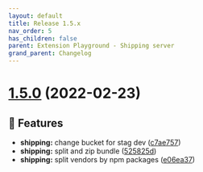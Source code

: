 ```yaml
---
layout: default
title: Release 1.5.x
nav_order: 5
has_children: false
parent: Extension Playground - Shipping server
grand_parent: Changelog
---
```


# [1.5.0](https://github.com/lumapps/lumapps-extensions-shipping-server/compare/v1.4.0...v1.5.0) (2022-02-23)

## 🚀 Features

- **shipping:** change bucket for stag dev ([c7ae757](https://github.com/lumapps/lumapps-extensions-shipping-server/commit/c7ae7571ec0671d05fae6a3bf46ffd1e095ef48a))
- **shipping:** split and zip bundle ([525825d](https://github.com/lumapps/lumapps-extensions-shipping-server/commit/525825da5f2c26fb226441c002f1ed5774604c87))
- **shipping:** split vendors by npm packages ([e06ea37](https://github.com/lumapps/lumapps-extensions-shipping-server/commit/e06ea37f879977e167fcf0ec53349434ac39cf62))
